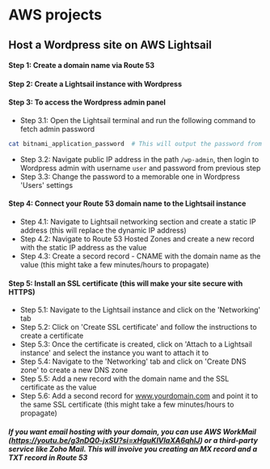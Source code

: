 
# AWS projects

## Host a Wordpress site on AWS Lightsail

#### Step 1: Create a domain name via Route 53
#### Step 2: Create a Lightsail instance with Wordpress
#### Step 3: To access the Wordpress admin panel
- Step 3.1: Open the Lightsail terminal and run the following command to fetch admin password
```bash
cat bitnami_application_password  # This will output the password from the file
```
- Step 3.2: Navigate public IP address in the path `/wp-admin`, then login to Wordpress admin with  username `user` and password from previous step
- Step 3.3: Change the password to a memorable one in Wordpress 'Users' settings

#### Step 4: Connect your Route 53 domain name to the Lightsail instance
- Step 4.1: Navigate to Lightsail networking section and create a static IP address (this will replace the dynamic IP address)
- Step 4.2: Navigate to Route 53 Hosted Zones and create a new record with the static IP address as the value
- Step 4.3: Create a secord record - CNAME with the domain name as the value (this might take a few minutes/hours to propagate)

#### Step 5: Install an SSL certificate (this will make your site secure with HTTPS)
- Step 5.1: Navigate to the Lightsail instance and click on the 'Networking' tab
- Step 5.2: Click on 'Create SSL certificate' and follow the instructions to create a certificate
- Step 5.3: Once the certificate is created, click on 'Attach to a Lightsail instance' and select the instance you want to attach it to
- Step 5.4: Navigate to the 'Networking' tab and click on 'Create DNS zone' to create a new DNS zone
- Step 5.5: Add a new record with the domain name and the SSL certificate as the value
- Step 5.6: Add a second record for www.yourdomain.com and point it to the same SSL certificate (this might take a few minutes/hours to propagate)

##### If you want email hosting with your domain, you can use AWS WorkMail (https://youtu.be/g3nDQ0-jxSU?si=xHguKIVlaXA6qhlJ) or a third-party service like Zoho Mail. This will invoive you creating an MX record and a TXT record in Route 53
